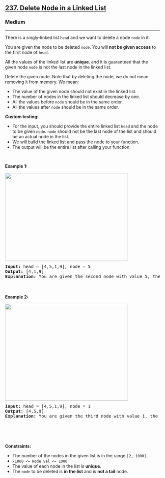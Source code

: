 <h2><a href="https://leetcode.com/problems/delete-node-in-a-linked-list/">237. Delete Node in a Linked List</a></h2><h3>Medium</h3><hr><div><p>There is a singly-linked list <code>head</code> and we want to delete a node <code>node</code> in it.</p>

<p>You are given the node to be deleted <code>node</code>. You will <strong>not be given access</strong> to the first node of <code>head</code>.</p>

<p>All the values of the linked list are <strong>unique</strong>, and it is guaranteed that the given node <code>node</code> is not the last node in the linked list.</p>

<p>Delete the given node. Note that by deleting the node, we do not mean removing it from memory. We mean:</p>

<ul>
	<li>The value of the given node should not exist in the linked list.</li>
	<li>The number of nodes in the linked list should decrease by one.</li>
	<li>All the values before <code>node</code> should be in the same order.</li>
	<li>All the values after <code>node</code> should be in the same order.</li>
</ul>

<p><strong>Custom testing:</strong></p>

<ul>
	<li>For the input, you should provide the entire linked list <code>head</code> and the node to be given <code>node</code>. <code>node</code> should not be the last node of the list and should be an actual node in the list.</li>
	<li>We will build the linked list and pass the node to your function.</li>
	<li>The output will be the entire list after calling your function.</li>
</ul>

<p>&nbsp;</p>
<p><strong class="example">Example 1:</strong></p>
<img alt="" src="https://assets.leetcode.com/uploads/2020/09/01/node1.jpg" style="width: 400px; height: 286px;">
<div class="pieces-code-wrapper" style="text-align: left; width: 100%; margin-top: 10px;"><pre style="margin-bottom: 0px; margin-top: 0px;"><strong>Input:</strong> head = [4,5,1,9], node = 5
<strong>Output:</strong> [4,1,9]
<strong>Explanation: </strong>You are given the second node with value 5, the linked list should become 4 -&gt; 1 -&gt; 9 after calling your function.
</pre><div class="pieces-btn-wrapper" style="border: none; display: flex; flex-direction: row; opacity: 0; width: auto; transition: opacity 0.3s ease-out; height: 26px; margin-top: 10px; margin-bottom: 10px;"><button class="pieces-btn pieces-copy-and-save" style="width: auto; font-size: 12px; border: 1px solid rgb(33, 33, 33); border-radius: 16px; margin-right: 4px; padding: 4px 6px 4px 4px; line-height: normal; height: fit-content; cursor: pointer; user-select: none; display: flex; align-items: center; background-color: rgb(33, 33, 33); color: rgb(255, 255, 255);"><img src="https://storage.googleapis.com/pieces-web-extensions-cdn/pieces.png" class="pieces-logo" style="margin: 0px 4px 0px 0px; border-radius: 50%; filter: none; float: left; width: 16px; height: 16px;"><span class="pieces-btn-text">Copy And Save</span></button><button class="pieces-btn pieces-share" style="width: auto; font-size: 12px; border: 1px solid rgb(33, 33, 33); border-radius: 16px; margin-right: 4px; padding: 4px 6px 4px 4px; line-height: normal; height: fit-content; cursor: pointer; user-select: none; display: flex; align-items: center; background-color: rgb(33, 33, 33); color: rgb(255, 255, 255);"><img src="https://storage.googleapis.com/pieces-web-extensions-cdn/link.png" class="pieces-logo" style="margin: 0px 4px 0px 0px; border-radius: 50%; filter: none; float: left; width: 16px; height: 16px;"><span class="pieces-btn-text">Share</span></button><button class="pieces-btn pieces-ask-copilot" style="width: auto; font-size: 12px; border: 1px solid rgb(33, 33, 33); border-radius: 16px; margin-right: 4px; padding: 4px 6px 4px 4px; line-height: normal; height: fit-content; cursor: pointer; user-select: none; display: flex; align-items: center; background-color: rgb(33, 33, 33); color: rgb(255, 255, 255);"><img src="https://storage.googleapis.com/pieces-web-extensions-cdn/copilot.png" class="pieces-logo" style="margin: 0px 4px 0px 0px; border-radius: 50%; filter: none; float: left; width: 16px; height: 16px;"><span class="pieces-btn-text">Ask Copilot</span></button><button class="pieces-btn pieces-settings" style="width: auto; font-size: 12px; border: 1px solid rgb(33, 33, 33); border-radius: 16px; margin-right: 4px; padding: 4px; line-height: normal; height: fit-content; cursor: pointer; user-select: none; display: flex; align-items: center; background-color: rgb(33, 33, 33); color: rgb(255, 255, 255);"><img src="https://storage.googleapis.com/pieces-web-extensions-cdn/settings.png" class="pieces-logo" style="margin: 0px; border-radius: 50%; filter: none; float: left; width: 16px; height: 16px; max-width: 100%;"></button></div></div>

<p><strong class="example">Example 2:</strong></p>
<img alt="" src="https://assets.leetcode.com/uploads/2020/09/01/node2.jpg" style="width: 400px; height: 315px;">
<div class="pieces-code-wrapper" style="text-align: left; width: 100%; margin-top: 10px;"><pre style="margin-bottom: 0px; margin-top: 0px;"><strong>Input:</strong> head = [4,5,1,9], node = 1
<strong>Output:</strong> [4,5,9]
<strong>Explanation: </strong>You are given the third node with value 1, the linked list should become 4 -&gt; 5 -&gt; 9 after calling your function.
</pre><div class="pieces-btn-wrapper" style="border: none; display: flex; flex-direction: row; opacity: 0; width: auto; transition: opacity 0.3s ease-out; height: 26px; margin-top: 10px; margin-bottom: 10px;"><button class="pieces-btn pieces-copy-and-save" style="width: auto; font-size: 12px; border: 1px solid rgb(33, 33, 33); border-radius: 16px; margin-right: 4px; padding: 4px 6px 4px 4px; line-height: normal; height: fit-content; cursor: pointer; user-select: none; display: flex; align-items: center; background-color: rgb(33, 33, 33); color: rgb(255, 255, 255);"><img src="https://storage.googleapis.com/pieces-web-extensions-cdn/pieces.png" class="pieces-logo" style="margin: 0px 4px 0px 0px; border-radius: 50%; filter: none; float: left; width: 16px; height: 16px;"><span class="pieces-btn-text">Copy And Save</span></button><button class="pieces-btn pieces-share" style="width: auto; font-size: 12px; border: 1px solid rgb(33, 33, 33); border-radius: 16px; margin-right: 4px; padding: 4px 6px 4px 4px; line-height: normal; height: fit-content; cursor: pointer; user-select: none; display: flex; align-items: center; background-color: rgb(33, 33, 33); color: rgb(255, 255, 255);"><img src="https://storage.googleapis.com/pieces-web-extensions-cdn/link.png" class="pieces-logo" style="margin: 0px 4px 0px 0px; border-radius: 50%; filter: none; float: left; width: 16px; height: 16px;"><span class="pieces-btn-text">Share</span></button><button class="pieces-btn pieces-ask-copilot" style="width: auto; font-size: 12px; border: 1px solid rgb(33, 33, 33); border-radius: 16px; margin-right: 4px; padding: 4px 6px 4px 4px; line-height: normal; height: fit-content; cursor: pointer; user-select: none; display: flex; align-items: center; background-color: rgb(33, 33, 33); color: rgb(255, 255, 255);"><img src="https://storage.googleapis.com/pieces-web-extensions-cdn/copilot.png" class="pieces-logo" style="margin: 0px 4px 0px 0px; border-radius: 50%; filter: none; float: left; width: 16px; height: 16px;"><span class="pieces-btn-text">Ask Copilot</span></button><button class="pieces-btn pieces-settings" style="width: auto; font-size: 12px; border: 1px solid rgb(33, 33, 33); border-radius: 16px; margin-right: 4px; padding: 4px; line-height: normal; height: fit-content; cursor: pointer; user-select: none; display: flex; align-items: center; background-color: rgb(33, 33, 33); color: rgb(255, 255, 255);"><img src="https://storage.googleapis.com/pieces-web-extensions-cdn/settings.png" class="pieces-logo" style="margin: 0px; border-radius: 50%; filter: none; float: left; width: 16px; height: 16px; max-width: 100%;"></button></div></div>

<p>&nbsp;</p>
<p><strong>Constraints:</strong></p>

<ul>
	<li>The number of the nodes in the given list is in the range <code>[2, 1000]</code>.</li>
	<li><code>-1000 &lt;= Node.val &lt;= 1000</code></li>
	<li>The value of each node in the list is <strong>unique</strong>.</li>
	<li>The <code>node</code> to be deleted is <strong>in the list</strong> and is <strong>not a tail</strong> node.</li>
</ul>
</div>